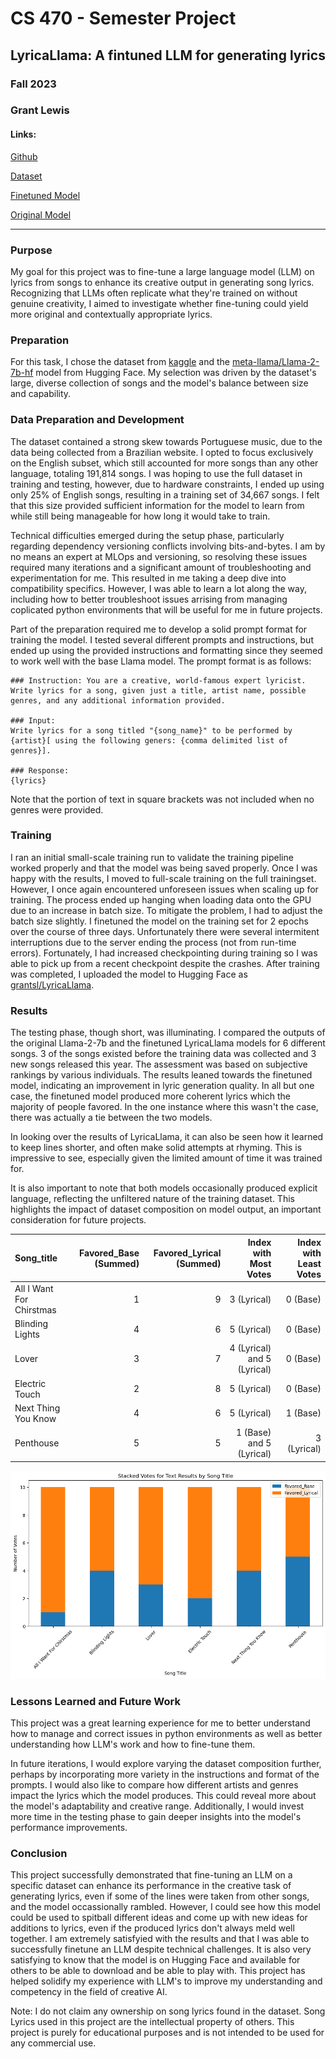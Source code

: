 # CS 470 - Semester Project

## LyricaLlama: A fintuned LLM for generating lyrics


### Fall 2023

### Grant Lewis

#### Links:

[Github](https://github.com/grantslewis/LyricaLlama)

[Dataset](https://www.kaggle.com/datasets/neisse/scrapped-lyrics-from-6-genres/)

[Finetuned Model](https://huggingface.co/grantsl/LyricaLlama)

[Original Model](https://huggingface.co/meta-llama/Llama-2-7b-hf)

-----

### Purpose
My goal for this project was to fine-tune a large language model (LLM) on lyrics from songs to enhance its creative output in generating song lyrics. Recognizing that LLMs often replicate what they're trained on without genuine creativity, I aimed to investigate whether fine-tuning could yield more original and contextually appropriate lyrics.

### Preparation
For this task, I chose the dataset from [kaggle](https://www.kaggle.com/datasets/neisse/scrapped-lyrics-from-6-genres/) and the [meta-llama/Llama-2-7b-hf](https://huggingface.co/meta-llama/Llama-2-7b-hf) model from Hugging Face. My selection was driven by the dataset's large, diverse collection of songs and the model's balance between size and capability.

### Data Preparation and Development
The dataset contained a strong skew towards Portuguese music, due to the data being collected from a Brazilian website. I opted to focus exclusively on the English subset, which still accounted for more songs than any other language, totaling 191,814 songs.  I was hoping to use the full dataset in training and testing, however, due to hardware constraints, I ended up using only 25% of English songs, resulting in a training set of 34,667 songs.  I felt that this size provided sufficient information for the model to learn from while still being manageable for how long it would take to train.

Technical difficulties emerged during the setup phase, particularly regarding dependency versioning conflicts involving bits-and-bytes. I am by no means an expert at MLOps and versioning, so resolving these issues required many iterations and a significant amount of troubleshooting and experimentation for me.  This resulted in me taking a deep dive into compatibility specifics.  However, I was able to learn a lot along the way, including how to better troubleshoot issues arrising from managing coplicated python environments that will be useful for me in future projects.

Part of the preparation required me to develop a solid prompt format for training the model.  I tested several different prompts and instructions, but ended up using the provided instructions and formatting since they seemed to work well with the base Llama model.  The prompt format is as follows:
```
### Instruction: You are a creative, world-famous expert lyricist. Write lyrics for a song, given just a title, artist name, possible genres, and any additional information provided.

### Input:
Write lyrics for a song titled "{song_name}" to be performed by {artist}[ using the following geners: {comma delimited list of genres}].

### Response:
{lyrics}
```
Note that the portion of text in square brackets was not included when no genres were provided.

### Training
I ran an initial small-scale training run to validate the training pipeline worked properly and that the model was being saved properly. Once I was happy with the results, I moved to full-scale training on the full trainingset.  However, I once again encountered unforeseen issues when scaling up for training. The process ended up hanging when loading data onto the GPU due to an increase in batch size. To mitigate the problem, I had to adjust the batch size slightly. I finetuned the model on the training set for 2 epochs over the course of three days.  Unfortunately there were several intermitent interruptions due to the server ending the process (not from run-time errors).  Fortunately, I had increased checkpointing during training so I was able to pick up from a recent checkpoint despite the crashes.  After training was completed, I uploaded the model to Hugging Face as [grantsl/LyricaLlama](https://huggingface.co/grantsl/LyricaLlama).

### Results
The testing phase, though short, was illuminating. I compared the outputs of the original Llama-2-7b and the finetuned LyricaLlama models for 6 different songs. 3 of the songs existed before the training data was collected and 3 new songs released this year. The assessment was based on subjective rankings by various individuals. The results leaned towards the finetuned model, indicating an improvement in lyric generation quality.  In all but one case, the finetuned model produced more coherent lyrics which the majority of people favored.  In the one instance where this wasn't the case, there was actually a tie between the two models.

In looking over the results of LyricaLlama, it can also be seen how it learned to keep lines shorter, and often make solid attempts at rhyming.  This is impressive to see, especially given the limited amount of time it was trained for.

It is also important to note that both models occasionally produced explicit language, reflecting the unfiltered nature of the training dataset. This highlights the impact of dataset composition on model output, an important consideration for future projects.

| Song_title               |   Favored_Base (Summed) |   Favored_Lyrical (Summed) | Index with Most Votes |  Index with Least Votes |
|:-------------------------|---------------:|------------------:|-------:|--------:|
| All I Want For Chirstmas |              1 |                 9 |      3 (Lyrical) |       0 (Base) |
| Blinding Lights          |              4 |                 6 |      5 (Lyrical) |       0 (Base) |
| Lover                    |              3 |                 7 |      4 (Lyrical) and 5 (Lyrical) |       0 (Base) |
| Electric Touch           |              2 |                 8 |      5 (Lyrical) |       0 (Base) |
| Next Thing You Know      |              4 |                 6 |      5 (Lyrical) |       1 (Base) |
| Penthouse                |              5 |                 5 |      1 (Base) and 5 (Lyrical) |       3 (Lyrical) |

![results](./results_plot.png)

### Lessons Learned and Future Work
This project was a great learning experience for me to better understand how to manage and correct issues in python environments as well as better understanding how LLM's work and how to fine-tune them.

In future iterations, I would explore varying the dataset composition further, perhaps by incorporating more variety in the instructions and format of the prompts.  I would also like to compare how different artists and genres impact the lyrics which the model produces. This could reveal more about the model's adaptability and creative range. Additionally, I would invest more time in the testing phase to gain deeper insights into the model's performance improvements.

### Conclusion
This project successfully demonstrated that fine-tuning an LLM on a specific dataset can enhance its performance in the creative task of generating lyrics, even if some of the lines were taken from other songs, and the model occassionally rambled.  However, I could see how this model could be used to spitball different ideas and come up with new ideas for additions to lyrics, even if the produced lyrics don't always meld well together.  I am extremely satisfyied with the results and that I was able to successfully finetune an LLM despite technical challenges.  It is also very satisfying to know that the model is on Hugging Face and available for others to be able to download and be able to play with. This project has helped solidify my experience with LLM's to improve my understanding and competency in the field of creative AI.

Note: I do not claim any ownership on song lyrics found in the dataset. Song Lyrics used in this project are the intellectual property of others. This project is purely for educational purposes and is not intended to be used for any commercial use.
